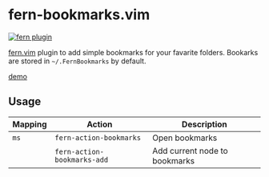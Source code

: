 # fern-bookmarks.vim

[![fern plugin](https://img.shields.io/badge/🌿%20fern-plugin-yellowgreen)](https://github.com/lambdalisue/fern.vim)

[fern.vim](https://github.com/lambdalisue/fern.vim) plugin to add simple bookmarks for
your favarite folders. Bookarks are stored in `~/.FernBookmarks` by default.

[demo](bookmarks.gif)

## Usage

| Mapping | Action                      | Description                    |
| ------- | --------------------------- | ------------------------------ |
| `ms`    | `fern-action-bookmarks`     | Open bookmarks                 |
|         | `fern-action-bookmarks-add` | Add current node to bookmarks  |
